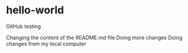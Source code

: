 # hello-world
GitHub testing

Changing the content of the README.md file
Doing more changes
Doing changes from my local computer
